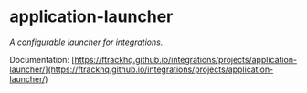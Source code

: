 # application-launcher

*A configurable launcher for integrations.*

Documentation: [https://ftrackhq.github.io/integrations/projects/application-launcher/](https://ftrackhq.github.io/integrations/projects/application-launcher/)

